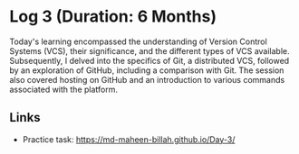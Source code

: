 # Log 3 (Duration: 6 Months)
Today's learning encompassed the understanding of Version Control Systems (VCS), their significance, and the different types of VCS available. Subsequently, I delved into the specifics of Git, a distributed VCS, followed by an exploration of GitHub, including a comparison with Git. The session also covered hosting on GitHub and an introduction to various commands associated with the platform.


## Links

 - Practice task: https://md-maheen-billah.github.io/Day-3/
